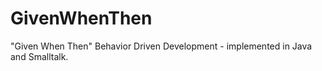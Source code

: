 GivenWhenThen
=============

"Given When Then" Behavior Driven Development - implemented in Java and Smalltalk.